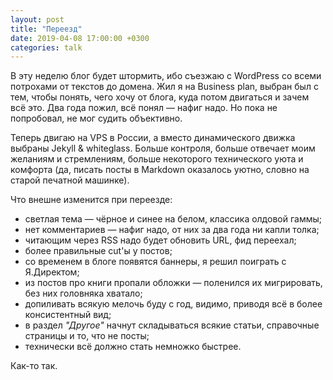 ```yaml
---
layout: post
title: "Переезд"
date: 2019-04-08 17:00:00 +0300
categories: talk
---
```

В эту неделю блог будет штормить, ибо съезжаю с WordPress со всеми потрохами от текстов до домена. Жил я на Business plan, выбран был с тем, чтобы понять, чего хочу от блога, куда потом двигаться и зачем всё это. Два года пожил, всё понял — нафиг надо. Но пока не попробовал, не мог судить объективно.

Теперь двигаю на VPS в России, а вместо динамического движка выбраны Jekyll & whiteglass. Больше контроля, больше отвечает моим желаниям и стремлениям, больше некоторого технического уюта и комфорта (да, писать посты в Markdown оказалось уютно, словно на старой печатной машинке).

Что внешне изменится при переезде:
* светлая тема — чёрное и синее на белом, классика олдовой гаммы;
* нет комментариев — нафиг надо, от них за два года ни капли толка;
* читающим через RSS надо будет обновить URL, фид переехал;
* более правильные cut'ы у постов;
* со временем в блоге появятся баннеры, я решил поиграть с Я.Директом;
* из постов про книги пропали обложки — поленился их мигрировать, без них головняка хватало;
* допиливать всякую мелочь буду с год, видимо, приводя всё в более консистентный вид;
* в раздел *"Другое"* начнут складываться всякие статьи, справочные страницы и то, что не посты;
* технически всё должно стать немножко быстрее.

Как-то так.
